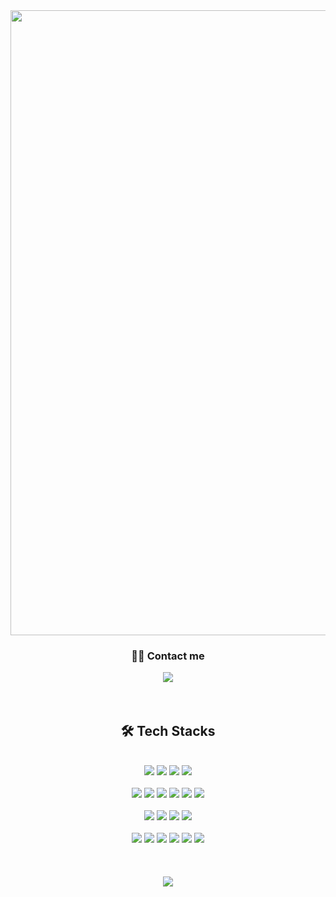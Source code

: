 <div align= "center">
    <img src="https://capsule-render.vercel.app/api?type=waving&color=0:d4e3fe,100:53d5fd&height=250&text=Hee%20JI's%20Github&fontColor=ffffff&fontSize=50" 
    width="1000"  />
</div>

<div align= "center">
    <h3> 🧑‍💻 Contact me </h3>
    <div align= "center"> <a href=mailto:piglet517hj@gmail.com> <img src="https://img.shields.io/badge/Gmail-EA4335?style=for-the-badge&logo=Gmail&logoColor=white&link=mailto:piglet517hj@gmail.com"> </a>
	</div>  
</div>
<br>
<br>      
<!--내용 부분-->
    <div align= "center">
    <h2> 🛠️ Tech Stacks </h2> <br>
<div align="center">
	<img src="https://img.shields.io/badge/python-%233776AB.svg?&style=for-the-badge&logo=python&logoColor=white" />
	<img src="https://img.shields.io/badge/fastapi-%23009688.svg?&style=for-the-badge&logo=fastapi&logoColor=white" />
	<img src="https://img.shields.io/badge/microsoft%20sql%20server-%23CC2927.svg?&style=for-the-badge&logo=microsoft%20sql%20server&logoColor=white" />
	<img src="https://img.shields.io/badge/supabase-%233ECF8E.svg?&style=for-the-badge&logo=supabase&logoColor=white" />
</div>
<br>
<div align="center">
	<img src="https://img.shields.io/badge/pandas-%23150458.svg?&style=for-the-badge&logo=pandas&logoColor=white" />
 	<img src="https://img.shields.io/badge/numpy-%23013243.svg?&style=for-the-badge&logo=numpy&logoColor=white" />
  	<img src="https://img.shields.io/badge/opencv-%235C3EE8.svg?&style=for-the-badge&logo=opencv&logoColor=white" />
	<img src="https://img.shields.io/badge/tensorflow-%23FF6F00.svg?&style=for-the-badge&logo=tensorflow&logoColor=white" />
 	<img src="https://img.shields.io/badge/keras-%23D00000.svg?&style=for-the-badge&logo=keras&logoColor=white" />
  	<img src="https://img.shields.io/badge/pytorch-%23EE4C2C.svg?&style=for-the-badge&logo=pytorch&logoColor=white" />
</div>
<br>
<div align="center">
	<img src="https://img.shields.io/badge/html5-%23E34F26.svg?&style=for-the-badge&logo=html5&logoColor=white" />
 	<img src="https://img.shields.io/badge/css3-%231572B6.svg?&style=for-the-badge&logo=css3&logoColor=white" />
  	<img src="https://img.shields.io/badge/javascript-%23F7DF1E.svg?&style=for-the-badge&logo=javascript&logoColor=black" />
   	<img src="https://img.shields.io/badge/react-%2361DAFB.svg?&style=for-the-badge&logo=react&logoColor=black" />
</div>
<br>
<div align="center">
	<img src="https://img.shields.io/badge/github-%23181717.svg?&style=for-the-badge&logo=github&logoColor=white" />
	<img src="https://img.shields.io/badge/notion-%23000000.svg?&style=for-the-badge&logo=notion&logoColor=white" />
	<img src="https://img.shields.io/badge/discord-%237289DA.svg?&style=for-the-badge&logo=discord&logoColor=white" />
	<img src="https://img.shields.io/badge/slack-%234A154B.svg?&style=for-the-badge&logo=slack&logoColor=white" />
	<img src="https://img.shields.io/badge/vercel-%23000000.svg?&style=for-the-badge&logo=vercel&logoColor=white" />
	<img src="https://img.shields.io/badge/netlify-%2300C7B7.svg?&style=for-the-badge&logo=netlify&logoColor=white" />
</div>

<br>
<br>
<br>
<div align= "center">  <img src="https://github-readme-stats.vercel.app/api/top-langs/?username=hzzz15&layout=compact&bg_color=180,000000,&title_color=000000&text_color=000000"
          /> </div> 
    </div>

